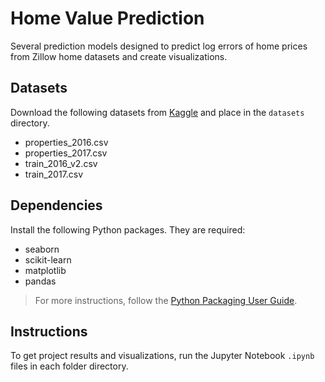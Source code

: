# Home Value Prediction

Several prediction models designed to predict log errors of home prices from Zillow home datasets and create visualizations.

## Datasets

Download the following datasets from [Kaggle](https://www.kaggle.com/competitions/zillow-prize-1/) and place in the `datasets` directory.
- properties_2016.csv
- properties_2017.csv
- train_2016_v2.csv
- train_2017.csv

## Dependencies

Install the following Python packages. They are required:
* seaborn
* scikit-learn
* matplotlib
* pandas

> For more instructions, follow the [Python Packaging User Guide](https://packaging.python.org/en/latest/tutorials/installing-packages/).

## Instructions

To get project results and visualizations, run the Jupyter Notebook `.ipynb` files in each folder directory.
